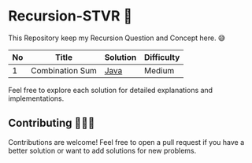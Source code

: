 # Recursion-STVR 🚀
This Repository keep my Recursion Question and Concept here. 😅

| No   | Title                                    | Solution                                                      | Difficulty |
| --- | ---------------------------------------- | ------------------------------------------------------------- | ---------- |
| 1   | Combination Sum             | [Java](https://github.com/debapriyo007/Recursion-STVR/blob/main/0039-combination-sum/0039-combination-sum.java)                          | Medium       |

Feel free to explore each solution for detailed explanations and implementations.

## Contributing 🧑🏽‍💻

Contributions are welcome! Feel free to open a pull request if you have a better solution or want to add solutions for new problems.


